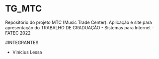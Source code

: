 # TG_MTC
Repositório do projeto MTC (Music Trade Center). Aplicação e site para apresentação do TRABALHO DE GRADUAÇÃO - Sistemas para Internet - FATEC 2022

#INTEGRANTES
- Vinícius Lessa
